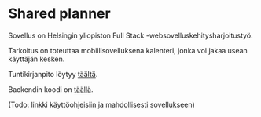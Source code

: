 # Shared planner

Sovellus on Helsingin yliopiston Full Stack -websovelluskehitysharjoitustyö.

Tarkoitus on toteuttaa mobiilisovelluksena kalenteri, jonka voi jakaa usean käyttäjän kesken.

Tuntikirjanpito löytyy [täältä](./documentation/tuntikirjanpito.md).

Backendin koodi on [täällä](https://github.com/vilmakoo/shared-planner-backend).

(Todo: linkki käyttöohjeisiin ja mahdollisesti sovellukseen)

